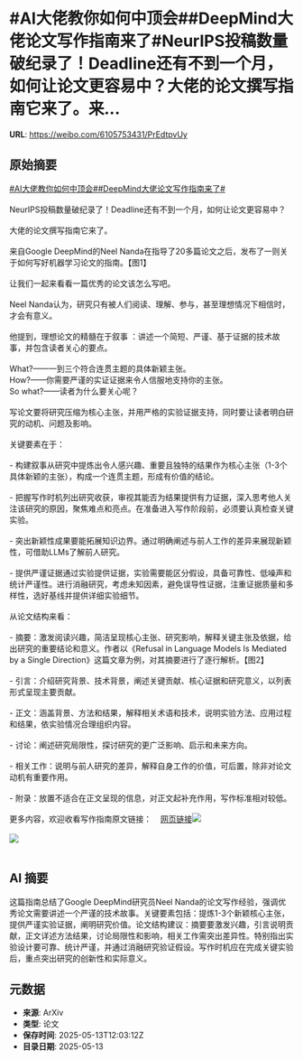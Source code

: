 # #AI大佬教你如何中顶会##DeepMind大佬论文写作指南来了#NeurIPS投稿数量破纪录了！Deadline还有不到一个月，如何让论文更容易中？大佬的论文撰写指南它来了。来...

**URL**: https://weibo.com/6105753431/PrEdtpvUy

## 原始摘要

<a href="https://m.weibo.cn/search?containerid=231522type%3D1%26t%3D10%26q%3D%23AI%E5%A4%A7%E4%BD%AC%E6%95%99%E4%BD%A0%E5%A6%82%E4%BD%95%E4%B8%AD%E9%A1%B6%E4%BC%9A%23&amp;extparam=%23AI%E5%A4%A7%E4%BD%AC%E6%95%99%E4%BD%A0%E5%A6%82%E4%BD%95%E4%B8%AD%E9%A1%B6%E4%BC%9A%23" data-hide=""><span class="surl-text">#AI大佬教你如何中顶会#</span></a><a href="https://m.weibo.cn/search?containerid=231522type%3D1%26t%3D10%26q%3D%23DeepMind%E5%A4%A7%E4%BD%AC%E8%AE%BA%E6%96%87%E5%86%99%E4%BD%9C%E6%8C%87%E5%8D%97%E6%9D%A5%E4%BA%86%23&amp;extparam=%23DeepMind%E5%A4%A7%E4%BD%AC%E8%AE%BA%E6%96%87%E5%86%99%E4%BD%9C%E6%8C%87%E5%8D%97%E6%9D%A5%E4%BA%86%23" data-hide=""><span class="surl-text">#DeepMind大佬论文写作指南来了#</span></a><br><br>NeurIPS投稿数量破纪录了！Deadline还有不到一个月，如何让论文更容易中？<br><br>大佬的论文撰写指南它来了。<br><br>来自Google DeepMind的Neel Nanda在指导了20多篇论文之后，发布了一则关于如何写好机器学习论文的指南。【图1】<br><br>让我们一起来看看一篇优秀的论文该怎么写吧。<br><br>Neel Nanda认为，研究只有被人们阅读、理解、参与，甚至理想情况下相信时，才会有意义。<br><br>他提到，理想论文的精髓在于叙事 ：讲述一个简短、严谨、基于证据的技术故事，并包含读者关心的要点。<br><br>What?——一到三个符合连贯主题的具体新颖主张。<br>How?——你需要严谨的实证证据来令人信服地支持你的主张。<br>So what?——读者为什么要关心呢？<br><br>写论文要将研究压缩为核心主张，并用严格的实验证据支持，同时要让读者明白研究的动机、问题及影响。<br><br>关键要素在于：<br><br>- 构建叙事从研究中提炼出令人感兴趣、重要且独特的结果作为核心主张（1-3个具体新颖的主张），构成一个连贯主题，形成有价值的结论。<br><br>- 把握写作时机列出研究收获，审视其能否为结果提供有力证据，深入思考他人关注该研究的原因，聚焦难点和亮点。在准备进入写作阶段前，必须要认真检查关键实验。<br><br>- 突出新颖性成果要能拓展知识边界。通过明确阐述与前人工作的差异来展现新颖性，可借助LLMs了解前人研究。<br><br>- 提供严谨证据通过实验提供证据，实验需要能区分假设，具备可靠性、低噪声和统计严谨性。进行消融研究，考虑未知因素，避免误导性证据，注重证据质量和多样性，选好基线并提供详细实验细节。<br><br>从论文结构来看：<br><br>- 摘要：激发阅读兴趣，简洁呈现核心主张、研究影响，解释关键主张及依据，给出研究的重要结论和意义。作者以《Refusal in Language Models Is Mediated by a Single Direction》这篇文章为例，对其摘要进行了逐行解析。【图2】<br><br>- 引言：介绍研究背景、技术背景，阐述关键贡献、核心证据和研究意义，以列表形式呈现主要贡献。<br><br>- 正文：涵盖背景、方法和结果，解释相关术语和技术，说明实验方法、应用过程和结果，依实验情况合理组织内容。<br><br>- 讨论：阐述研究局限性，探讨研究的更广泛影响、启示和未来方向。<br><br>- 相关工作：说明与前人研究的差异，解释自身工作的价值，可后置，除非对论文动机有重要作用。<br><br>- 附录：放置不适合在正文呈现的信息，对正文起补充作用，写作标准相对较低。<br><br>更多内容，欢迎收看写作指南原文链接：<a href="https://weibo.cn/sinaurl?u=https%3A%2F%2Fwww.alignmentforum.org%2Fposts%2FeJGptPbbFPZGLpjsp%2Fhighly-opinionated-advice-on-how-to-write-ml-papers" data-hide=""><span class="url-icon"><img style="width: 1rem;height: 1rem" src="https://h5.sinaimg.cn/upload/2015/09/25/3/timeline_card_small_web_default.png" referrerpolicy="no-referrer"></span><span class="surl-text">网页链接</span></a><img style="" src="https://tvax1.sinaimg.cn/large/006Fd7o3gy1i1dzwdyep4j30ti0ys1ia.jpg" referrerpolicy="no-referrer"><br><br><img style="" src="https://tvax2.sinaimg.cn/large/006Fd7o3gy1i1dzwfadqkj30xc0hxqm2.jpg" referrerpolicy="no-referrer"><br><br>

## AI 摘要

这篇指南总结了Google DeepMind研究员Neel Nanda的论文写作经验，强调优秀论文需要讲述一个严谨的技术故事。关键要素包括：提炼1-3个新颖核心主张，提供严谨实验证据，阐明研究价值。论文结构建议：摘要要激发兴趣，引言说明贡献，正文详述方法结果，讨论局限性和影响，相关工作需突出差异性。特别指出实验设计要可靠、统计严谨，并通过消融研究验证假设。写作时机应在完成关键实验后，重点突出研究的创新性和实际意义。

## 元数据

- **来源**: ArXiv
- **类型**: 论文
- **保存时间**: 2025-05-13T12:03:12Z
- **目录日期**: 2025-05-13
